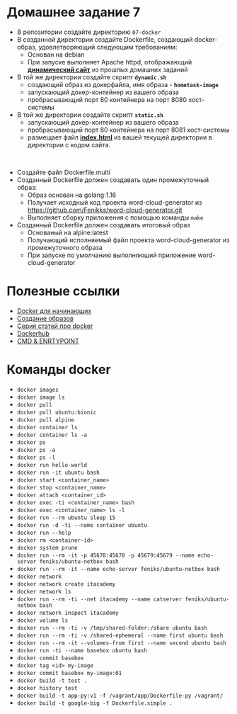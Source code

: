 # Домашнее задание 7

- В репозитории создайте директорию `07-docker`
- В созданной директории создайте Dockerfile, создающий docker-образ, удовлетворяющий следующим требованиям:
  - Основан на debian
  - При запуске выполняет Apache httpd, отображающий **[динамический сайт](files/index.php)** из прошлых домашних заданий
- В той же директории создайте скрипт **`dynamic.sh`**
  - создающий образ из докерфайла, имя образа - **`hometask-image`**
  - запускающий докер-контейнер из вашего образа
  - пробрасывающий порт 80 контейнера на порт 8080 хост-системы
- В той же директории создайте скрипт **`static.sh`**
  - запускающий докер-контейнер из вашего образа
  - пробрасывающий порт 80 контейнера на порт 8081 хост-системы
  - размещает файл **[index.html](files/index.html)** из вашей текущей директории в директории c кодом сайта.

&nbsp;
- Создайте файл Dockerfile.multi
- Созданный Dockerfile должен создавать один промежуточный образ:
  - Образ основан на golang:1.16
  - Получает исходный код проекта word-cloud-generator из https://github.com/Fenikks/word-cloud-generator.git
  - Выполняет сборку приложения с помощью команды `make`
- Созданный Dockerfile должен создавать итоговый образ 
  - Основаный на alpine:latest
  - Получающий исполняемый файл проекта word-cloud-generator из промежуточного образа
  - При запуске по умолчанию выполняюший приложение word-cloud-generator
# Полезные ссылки

- [Docker для начинающих](https://docker-curriculum.com/)
- [Создание образов](https://docs.docker.com/engine/reference/builder)
- [Серия статей про docker](https://habr.com/ru/company/ruvds/blog/438796/)
- [Dockerhub](https://hub.docker.com/)
- [CMD \& ENRTYPOINT](https://habr.com/ru/company/southbridge/blog/329138/)

# Команды docker
- `docker images`
- `docker image ls`
- `docker pull`
- `docker pull ubuntu:bionic`
- `docker pull alpine`
- `docker container ls`
- `docker container ls -a`
- `docker ps`
- `docker ps -a`
- `docker ps -l`
- `docker run hello-world`
- `docker run -it ubuntu bash`
- `docker start <container_name>`
- `docker stop <container_name>`
- `docker attach <container_id>`
- `docker exec -ti <container_name> bash`
- `docker exec <container_name> ls -l`
- `docker run --rm ubuntu sleep 15`
- `docker run -d -ti --name container ubuntu`
- `docker run –-help`
- `docker rm <container-id>`
- `docker system prune`
- `docker run --rm -it -p 45678:45678 -p 45679:45679 --name echo-server feniks/ubuntu-netbox bash`
- `docker run --rm -it --name echo-server feniks/ubuntu-netbox bash`
- `docker network`
- `docker network create itacademy`
- `docker network ls`
- `docker run --rm -ti --net itacademy --name catserver feniks/ubuntu-netbox bash`
- `docker network inspect itacademy`
- `docker volume ls`
- `docker run --rm -ti -v /tmp/shared-folder:/share ubuntu bash`
- `docker run --rm -ti -v /shared-ephemeral --name first ubuntu bash`
- `docker run --rm -it --volumes-from first --name second ubuntu bash`
- `docker run -ti --name basebox ubuntu bash`
- `docker commit basebox`
- `docker tag <id> my-image`
- `docker commit basebox my-image:01`
- `docker build -t test .`
- `docker history test`
- `docker build -t app-py:v1 -f /vagrant/app/Dockerfile-py /vagrant/`
- `docker build -t google-big -f Dockerfile.simple .`
